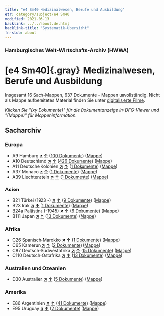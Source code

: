 ```yaml
---
title: "e4 Sm40 Medizinalwesen, Berufe und Ausbildung"
etr: category/subject/e4 Sm40
modified: 2021-03-13
backlink: ../../about.de.html
backlink-title: "Systematik-Übersicht"
fn-stub: about
---
```


### Hamburgisches Welt-Wirtschafts-Archiv (HWWA)
# [e4 Sm40]{.gray}&#8201; Medizinalwesen, Berufe und Ausbildung&#160; 




Insgesamt 16 Sach-Mappen, 637 Dokumente - Mappen unvollständig.
Nicht als Mappe aufbereitetes Material finden Sie unter [digitalisierte Filme](/film/h1_sh).

_Klicken Sie "(xy Dokumente)" für die Dokumentanzeige im DFG-Viewer und "(Mappe)" für Mappeninformation._

## Sacharchiv




### Europa

- A9 Hamburg [**&nearr;**](../../../geo/i/140905/about.de.html "Hamburg (alle Mappen)") [**&uarr;**](../../../geo/about.de.html#A9 "Ländersystematik") (<a href="https://pm20.zbw.eu/dfgview/sh/140905,153591" title="über: Hamburg : Medizinalwesen, Berufe und Ausbildung" target="_blank">100 Dokumente</a>) ([Mappe](http://purl.org/pressemappe20/folder/sh/140905,153591))
- A10 Deutschland [**&nearr;**](../../../geo/i/126128/about.de.html "Deutschland (alle Mappen)") [**&uarr;**](../../../geo/about.de.html#A10 "Ländersystematik") (<a href="https://pm20.zbw.eu/dfgview/sh/126128,153591" title="über: Deutschland : Medizinalwesen, Berufe und Ausbildung" target="_blank">426 Dokumente</a>) ([Mappe](http://purl.org/pressemappe20/folder/sh/126128,153591))
- A11 Deutsche Kolonien [**&nearr;**](../../../geo/i/140960/about.de.html "Deutsche Kolonien (alle Mappen)") [**&uarr;**](../../../geo/about.de.html#A11 "Ländersystematik") (<a href="https://pm20.zbw.eu/dfgview/sh/140960,153591" title="über: Deutsche Kolonien : Medizinalwesen, Berufe und Ausbildung" target="_blank">1 Dokumente</a>) ([Mappe](http://purl.org/pressemappe20/folder/sh/140960,153591))
- A37 Monaco [**&nearr;**](../../../geo/i/141013/about.de.html "Monaco (alle Mappen)") [**&uarr;**](../../../geo/about.de.html#A37 "Ländersystematik") (<a href="https://pm20.zbw.eu/dfgview/sh/141013,153591" title="über: Monaco : Medizinalwesen, Berufe und Ausbildung" target="_blank">1 Dokumente</a>) ([Mappe](http://purl.org/pressemappe20/folder/sh/141013,153591))
- A39 Liechtenstein [**&nearr;**](../../../geo/i/141016/about.de.html "Liechtenstein (alle Mappen)") [**&uarr;**](../../../geo/about.de.html#A39 "Ländersystematik") (<a href="https://pm20.zbw.eu/dfgview/sh/141016,153591" title="über: Liechtenstein : Medizinalwesen, Berufe und Ausbildung" target="_blank">1 Dokumente</a>) ([Mappe](http://purl.org/pressemappe20/folder/sh/141016,153591))

### Asien

- B21 Türkei (1923 -) [**&nearr;**](../../../geo/i/141111/about.de.html "Türkei (1923 -) (alle Mappen)") [**&uarr;**](../../../geo/about.de.html#B21 "Ländersystematik") (<a href="https://pm20.zbw.eu/dfgview/sh/141111,153591" title="über: Türkei (1923 -) : Medizinalwesen, Berufe und Ausbildung" target="_blank">9 Dokumente</a>) ([Mappe](http://purl.org/pressemappe20/folder/sh/141111,153591))
- B23 Irak [**&nearr;**](../../../geo/i/141113/about.de.html "Irak (alle Mappen)") [**&uarr;**](../../../geo/about.de.html#B23 "Ländersystematik") (<a href="https://pm20.zbw.eu/dfgview/sh/141113,153591" title="über: Irak : Medizinalwesen, Berufe und Ausbildung" target="_blank">1 Dokumente</a>) ([Mappe](http://purl.org/pressemappe20/folder/sh/141113,153591))
- B24a Palästina (-1945) [**&nearr;**](../../../geo/i/141115/about.de.html "Palästina (-1945) (alle Mappen)") [**&uarr;**](../../../geo/about.de.html#B24a "Ländersystematik") (<a href="https://pm20.zbw.eu/dfgview/sh/141115,153591" title="über: Palästina (-1945) : Medizinalwesen, Berufe und Ausbildung" target="_blank">6 Dokumente</a>) ([Mappe](http://purl.org/pressemappe20/folder/sh/141115,153591))
- B111 Japan [**&nearr;**](../../../geo/i/141272/about.de.html "Japan (alle Mappen)") [**&uarr;**](../../../geo/about.de.html#B111 "Ländersystematik") (<a href="https://pm20.zbw.eu/dfgview/sh/141272,153591" title="über: Japan : Medizinalwesen, Berufe und Ausbildung" target="_blank">13 Dokumente</a>) ([Mappe](http://purl.org/pressemappe20/folder/sh/141272,153591))

### Afrika

- C26 Spanisch-Marokko [**&nearr;**](../../../geo/i/141359/about.de.html "Spanisch-Marokko (alle Mappen)") [**&uarr;**](../../../geo/about.de.html#C26 "Ländersystematik") (<a href="https://pm20.zbw.eu/dfgview/sh/141359,153591" title="über: Spanisch-Marokko : Medizinalwesen, Berufe und Ausbildung" target="_blank">1 Dokumente</a>) ([Mappe](http://purl.org/pressemappe20/folder/sh/141359,153591))
- C65 Kamerun [**&nearr;**](../../../geo/i/141410/about.de.html "Kamerun (alle Mappen)") [**&uarr;**](../../../geo/about.de.html#C65 "Ländersystematik") (<a href="https://pm20.zbw.eu/dfgview/sh/141410,153591" title="über: Kamerun : Medizinalwesen, Berufe und Ausbildung" target="_blank">2 Dokumente</a>) ([Mappe](http://purl.org/pressemappe20/folder/sh/141410,153591))
- C87 Deutsch-Südwestafrika [**&nearr;**](../../../geo/i/141450/about.de.html "Deutsch-Südwestafrika (alle Mappen)") [**&uarr;**](../../../geo/about.de.html#C87 "Ländersystematik") (<a href="https://pm20.zbw.eu/dfgview/sh/141450,153591" title="über: Deutsch-Südwestafrika : Medizinalwesen, Berufe und Ausbildung" target="_blank">15 Dokumente</a>) ([Mappe](http://purl.org/pressemappe20/folder/sh/141450,153591))
- C110 Deutsch-Ostafrika [**&nearr;**](../../../geo/i/141471/about.de.html "Deutsch-Ostafrika (alle Mappen)") [**&uarr;**](../../../geo/about.de.html#C110 "Ländersystematik") (<a href="https://pm20.zbw.eu/dfgview/sh/141471,153591" title="über: Deutsch-Ostafrika : Medizinalwesen, Berufe und Ausbildung" target="_blank">13 Dokumente</a>) ([Mappe](http://purl.org/pressemappe20/folder/sh/141471,153591))

### Australien und Ozeanien

- D30 Australien [**&nearr;**](../../../geo/i/141621/about.de.html "Australien (alle Mappen)") [**&uarr;**](../../../geo/about.de.html#D30 "Ländersystematik") (<a href="https://pm20.zbw.eu/dfgview/sh/141621,153591" title="über: Australien : Medizinalwesen, Berufe und Ausbildung" target="_blank">5 Dokumente</a>) ([Mappe](http://purl.org/pressemappe20/folder/sh/141621,153591))

### Amerika

- E86 Argentinien [**&nearr;**](../../../geo/i/141692/about.de.html "Argentinien (alle Mappen)") [**&uarr;**](../../../geo/about.de.html#E86 "Ländersystematik") (<a href="https://pm20.zbw.eu/dfgview/sh/141692,153591" title="über: Argentinien : Medizinalwesen, Berufe und Ausbildung" target="_blank">41 Dokumente</a>) ([Mappe](http://purl.org/pressemappe20/folder/sh/141692,153591))
- E95 Uruguay [**&nearr;**](../../../geo/i/141695/about.de.html "Uruguay (alle Mappen)") [**&uarr;**](../../../geo/about.de.html#E95 "Ländersystematik") (<a href="https://pm20.zbw.eu/dfgview/sh/141695,153591" title="über: Uruguay : Medizinalwesen, Berufe und Ausbildung" target="_blank">2 Dokumente</a>) ([Mappe](http://purl.org/pressemappe20/folder/sh/141695,153591))


